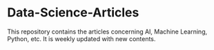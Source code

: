 # Data-Science-Articles
This repository contains the articles concerning AI, Machine Learning, Python, etc. It is weekly updated with new contents.
